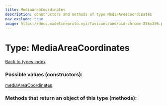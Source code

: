 ```yaml
---
title: MediaAreaCoordinates
description: constructors and methods of type MediaAreaCoordinates
nav_exclude: true
image: https://docs.madelineproto.xyz/favicons/android-chrome-256x256.png
---
```

# Type: MediaAreaCoordinates
[Back to types index](index.html)



### Possible values (constructors):

[mediaAreaCoordinates](/API_docs/constructors/mediaAreaCoordinates.html)  



### Methods that return an object of this type (methods):



